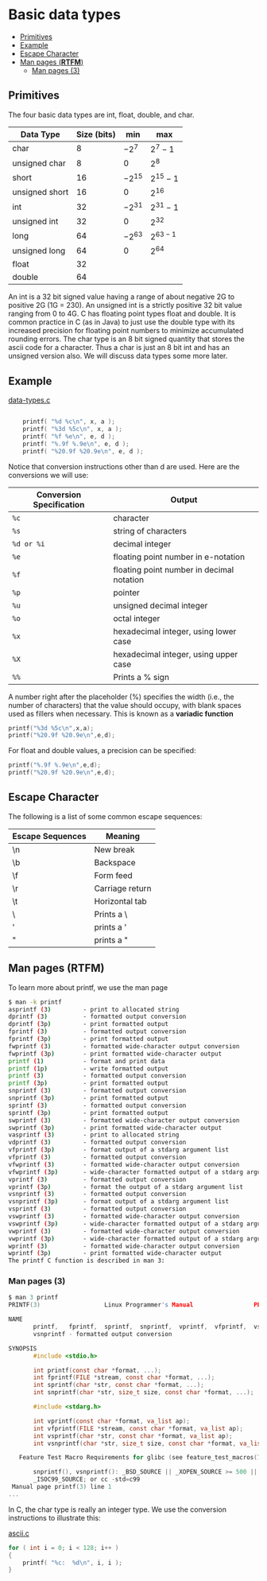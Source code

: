# Basic data types

- [Primitives](#primitives)
- [Example](#example)
- [Escape Character](#escape-character)
- [Man pages (**RTFM**)](#man-pages-rtfm)
  - [Man pages (3)](#man-pages-3)

## Primitives
The four basic data types are int, float, double, and char.

| Data Type      | Size (bits) | min       | max        |
| -------------- | ----------- | --------- | ---------- |
| char           | 8           | $-2^{7}$  | $2^{7}-1$  |
| unsigned char  | 8           | $0$       | $2^{8}$    |
| short          | 16          | $-2^{15}$ | $2^{15}-1$ |
| unsigned short | 16          | $0$       | $2^{16}$   |
| int            | 32          | $-2^{31}$ | $2^{31}-1$ |
| unsigned int   | 32          | $0$       | $2^{32}$   |
| long           | 64          | $-2^{63}$ | $2^{63-1}$ |
| unsigned long  | 64          | $0$       | $2^{64}$   |
| float          | 32          |           |            |
| double         | 64          |           |            |


An int is a 32 bit signed value having a range of about negative 2G to positive 2G (1G = 230). An unsigned int is a strictly positive 32 bit value ranging from 0 to 4G. C has floating point types float and double. It is common practice in C (as in Java) to just use the double type with its increased precision for floating point numbers to minimize accumulated rounding errors. The char type is an 8 bit signed quantity that stores the ascii code for a character. Thus a char is just an 8 bit int and has an unsigned version also. We will discuss data types some more later.


## Example

[data-types.c](./data-types.c)
```c

    printf( "%d %c\n", x, a );
    printf( "%3d %5c\n", x, a );
    printf( "%f %e\n", e, d );
    printf( "%.9f %.9e\n", e, d );
    printf( "%20.9f %20.9e\n", e, d );
```

Notice that conversion instructions other than d are used. Here are the conversions we will use:

| Conversion Specification | Output                                    |
| ------------------------ | ----------------------------------------- |
| `%c`                     | character                                 |
| `%s`                     | string of characters                      |
| `%d or %i`               | decimal integer                           |
| `%e`                     | floating point number in e-notation       |
| `%f`                     | floating point number in decimal notation |
| `%p`                     | pointer                                   |
| `%u`                     | unsigned decimal integer                  |
| `%o`                     | octal integer                             |
| `%x`                     | hexadecimal integer, using lower case     |
| `%X`                     | hexadecimal integer, using upper case     |
| `%%`                     | Prints a % sign                           |

A number right after the placeholder (%) specifies the width (i.e., the number of characters) that the value should occupy, with blank spaces used as fillers when necessary. This is known as a **variadic function**
```c
printf("%3d %5c\n",x,a);
printf("%20.9f %20.9e\n",e,d);
```
For float and double values, a precision can be specified:
```c
printf("%.9f %.9e\n",e,d);
printf("%20.9f %20.9e\n",e,d);
```

## Escape Character
The following is a list of some common escape sequences: 

| Escape Sequences | Meaning         |
| ---------------- | --------------- |
| \n               | New break       |
| \b               | Backspace       |
| \f               | Form feed       |
| \r               | Carriage return |
| \t               | Horizontal tab  |
| \\               | Prints a \      |
| \'               | prints a '      |
| \"               | prints a "      |


## Man pages (**RTFM**)
To learn more about printf, we use the man page

```bash
$ man -k printf
asprintf (3)         - print to allocated string
dprintf (3)          - formatted output conversion
dprintf (3p)         - print formatted output
fprintf (3)          - formatted output conversion
fprintf (3p)         - print formatted output
fwprintf (3)         - formatted wide-character output conversion
fwprintf (3p)        - print formatted wide-character output
printf (1)           - format and print data
printf (1p)          - write formatted output
printf (3)           - formatted output conversion
printf (3p)          - print formatted output
snprintf (3)         - formatted output conversion
snprintf (3p)        - print formatted output
sprintf (3)          - formatted output conversion
sprintf (3p)         - print formatted output
swprintf (3)         - formatted wide-character output conversion
swprintf (3p)        - print formatted wide-character output
vasprintf (3)        - print to allocated string
vdprintf (3)         - formatted output conversion
vfprintf (3p)        - format output of a stdarg argument list
vfprintf (3)         - formatted output conversion
vfwprintf (3)        - formatted wide-character output conversion
vfwprintf (3p)       - wide-character formatted output of a stdarg argument list
vprintf (3)          - formatted output conversion
vprintf (3p)         - format the output of a stdarg argument list
vsnprintf (3)        - formatted output conversion
vsnprintf (3p)       - format output of a stdarg argument list
vsprintf (3)         - formatted output conversion
vswprintf (3)        - formatted wide-character output conversion
vswprintf (3p)       - wide-character formatted output of a stdarg argument list
vwprintf (3)         - formatted wide-character output conversion
vwprintf (3p)        - wide-character formatted output of a stdarg argument list
wprintf (3)          - formatted wide-character output conversion
wprintf (3p)         - print formatted wide-character output
The printf C function is described in man 3:
```

### Man pages (3) 
```c
$ man 3 printf
PRINTF(3)                  Linux Programmer's Manual                 PRINTF(3)

NAME
       printf,   fprintf,  sprintf,  snprintf,  vprintf,  vfprintf,  vsprintf,
       vsnprintf - formatted output conversion

SYNOPSIS
       #include <stdio.h>

       int printf(const char *format, ...);
       int fprintf(FILE *stream, const char *format, ...);
       int sprintf(char *str, const char *format, ...);
       int snprintf(char *str, size_t size, const char *format, ...);

       #include <stdarg.h>

       int vprintf(const char *format, va_list ap);
       int vfprintf(FILE *stream, const char *format, va_list ap);
       int vsprintf(char *str, const char *format, va_list ap);
       int vsnprintf(char *str, size_t size, const char *format, va_list ap);

   Feature Test Macro Requirements for glibc (see feature_test_macros(7)):

       snprintf(), vsnprintf(): _BSD_SOURCE || _XOPEN_SOURCE >= 500 ||
       _ISOC99_SOURCE; or cc -std=c99
 Manual page printf(3) line 1
...
```

In C, the char type is really an integer type. We use the conversion instructions to illustrate this:

[ascii.c](./ascii.c)

```c
for ( int i = 0; i < 128; i++ )
{
    printf( "%c:  %d\n", i, i );
}
```
